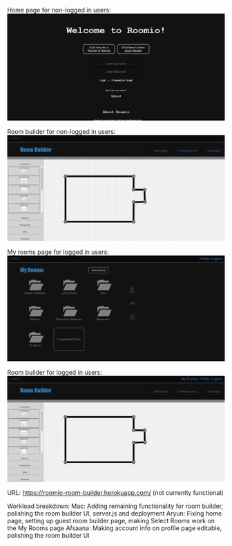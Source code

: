 Home page for non-logged in users:
![image](homepage-notloggedin.png)

Room builder for non-logged in users:
![image](roombuilder-page-guest.png)

My rooms page for logged in users:
![image](myrooms-page.png)

Room builder for logged in users:
![image](roombuilder-page.png)

URL: https://roomio-room-builder.herokuapp.com/ (not currently functional)

Workload breakdown:
Mac: Adding remaining functionality for room builder, polishing the room builder UI, server.js and deployment
Aryun: Fixing home page, setting up guest room builder page, making Select Rooms work on the My Rooms page
Afsaana: Making account info on profile page editable, polishing the room builder UI